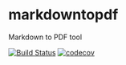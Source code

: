 # markdowntopdf
Markdown to PDF tool

[![Build Status](https://travis-ci.org/Zukkari/markdowntopdf.svg?branch=master)](https://travis-ci.org/Zukkari/markdowntopdf)
[![codecov](https://codecov.io/gh/Zukkari/markdowntopdf/branch/master/graph/badge.svg)](https://codecov.io/gh/Zukkari/markdowntopdf)
